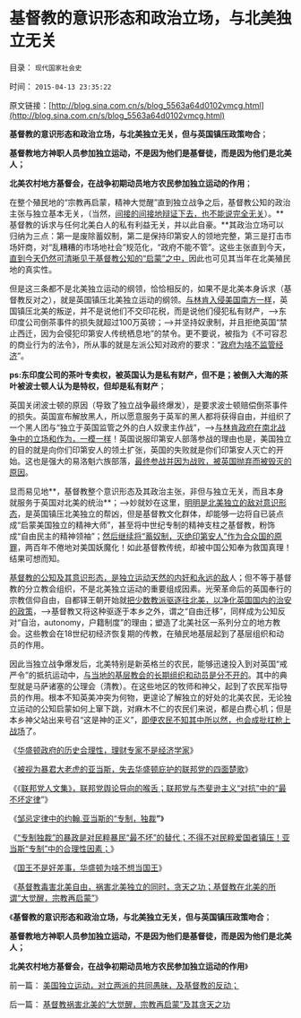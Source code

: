 # 基督教的意识形态和政治立场，与北美独立无关

目录： `现代国家社会史` 

时间： `2015-04-13 23:35:22` 

原文链接：[http://blog.sina.com.cn/s/blog_5563a64d0102vmcg.html](http://blog.sina.com.cn/s/blog_5563a64d0102vmcg.html)

**基督教的意识形态和政治立场，与北美独立无关，但与英国镇压政策吻合**；

**基督教地方神职人员参加独立运动，不是因为他们是基督徒，而是因为他们是北美人；**

**北美农村地方基督会，在战争初期动员地方农民参加独立运动的作用**；

在整个殖民地的“宗教再启蒙，精神大觉醒”直到独立战争之后，基督教公知的政治主张与独立基本无关，（当然，[间接的间接地辩证下去，也不能说完全无关](../../../2010/12/27/路德新教是与马克思主义完全相反.md)）。**基督教的诉求与任何北美白人的私有利益无关，并以此自豪。**其政治立场可以归纳为三点：第一是废除蓄奴制，第二是保持印第安人的领地完整，第三是打击市场奸商，对“乱糟糟的市场地社会”规范化，“政府不能不管”。这些主张直到今天，[直到今天仍然可清晰见于基督教公知的“启蒙”之中，](../../../2013/6/7/茅于轼悖误,英国传统基督教狗屎大餐的梦工场.md)因此也可见其当年在北美殖民地的真实性。

但是这三条都不是北美独立运动的纲领，恰恰相反的，如果不是北美本身诉求（基督教反对之），就是英国镇压北美独立运动的纲领。[与林肯入侵美国南方一样](../../../2011/7/15/让法律死亡的正义；南北战争爆发的时间序列；.md)，英国镇压北美的叛逆，并不是说他们不交印花税，而是说他们侵犯私有财产，——>东印度公司倒茶事件的损失就超过100万英镑；——>并坚持奴隶制，并且拒绝英国“禁止西迁，因为会侵犯印第安人传统栖息地”的禁令。更不要说，被指为《不可容忍的商业行为的法令》，所从事的就是左派公知对政府的要求：“[政府为啥不监管经济](../../../2014/5/29/“国家为什么不管”的合理性和传统的概念模糊.md)”。

**ps:东印度公司的茶叶专卖权，被英国认为是私有财产，但不是；被倒入大海的茶叶被波士顿人认为是特权，但却是私有财产**；

英国关闭波士顿的原因（导致了独立战争最终爆发），是要求波士顿赔偿倒茶事件的损失。英国宣布解放黑人，所以愿意服务于英军的黑人都将获得自由，并组织了一个黑人团与“独立于英国监管之外的白人奴隶主作战”，——>[与林肯政府在南北战争中的立场和作为，一模一样](../../../2013/3/18/独立战争如果是正义的，南北战争就是非正义的.md)！英国说服印第安人部落参战的理由也是，美国独立的目的就是向你们印第安人的领土扩张，英国的失败就是你们印第安人灭亡的开始。这也是强大的易洛魁六族部落，[最终参战并因为战败，被英国抛弃而被毁灭的原因](../../../2009/7/6/印第安传统文化在文明冲突中的节节抵抗中败退.md)。

显而易见地**，基督教整个意识形态及其政治主张，非但与独立无关，而且本身就服务于英国对北美的统治**；——>妙就妙在这里，[明明是北美独立的敌对意识形态](../../../2014/12/10/新自由主义和自由主义，自然法和普通法，互为敌对意识形态.md)，是英国镇压北美独立的帮凶，但是基督教文化群体，却能够一边将自已装点成“启蒙美国独立的精神大师”，甚至将中世纪专制的精神支柱之基督教，粉饰成“自由民主的精神领袖”；[然后继续将“蓄奴制，灭绝印第安人”作为合众国的原罪](../../../2009/7/6/美国残酷屠杀印第安人的历史真相.md)，两百年不倦地对美国妖魔化！如此基督教传统，却被中国公知奉为救国真理！结果可想而知。

[基督教的公知及其意识形态，是独立运动天然的内奸和永远的敌](../../../2011/1/19/“妖魔化美国”有全球“统一战线”.md)人；但不等于基督教的分立教会组织，不是北美独立运动的重要组成因素。光荣革命后的英国奉行的宗教信仰自由，自都铎王朝开始就[把少数教派驱逐往北美，以净化英国国内的治安的政策](../../../2011/8/16/新教“净化社会，驱逐异己”有悠久传统.md)，——>基督教又将这种驱逐于本乡之外，谓之“自由迁移”，同样成为公知反对“自治，autonomy，户籍制度”的理由；塑造了北美社区一系列分立的地方教会。这些教会在18世纪初经济恢复期的传教，在殖民地基层起到了基层组织和动员的作用。

因此当独立战争爆发后，北美特别是新英格兰的农民，能够迅速投入到对英国“戒严令”的抵抗运动中，[与当地的基层教会的长期组织和动员是分不开的](../../../2014/12/23/天主教会的社会角色和欧洲宗教革命的原因.md)。其中的典型就是马萨诸塞的公理会（清教）。在这些地区的牧师和神父，起到了农民军指导员的作用。根本不知英美冲突为何物，更遑论了解独立的好处的北美农民，无论独立运动的公知启蒙如何上窜下跳，对麻木不仁的农民们来说，都是白费心机；但是本乡神父站出来号召“这是神的正义”，[即便农民不知其中所以然，也会成批扛枪上战场](../../../2012/10/5/革命！多少罪恶以自由为名！.md)了。

《[华盛顿政府的历史合理性，理财专家不是经济学家](../../../2015/4/5/华盛顿政府的历史合理性，汉密尔顿不是经济学家；.md)》

《[被视为暴君大老虎的亚当斯，失去华盛顿庇护的联邦党的四面楚歌](../../../2015/4/6/被视为暴君大老虎的亚当斯，失去华盛顿庇护的联邦党的四面楚歌；.md)》

《《[联邦党人文集》，联邦党舆论导向的喉舌；联邦党与杰斐逊主义“对抗”中的“最不坏定律](../../../2015/4/11/《联邦党人文集》，美国的联邦党，联邦主义.md)”》

《[邹忌定律中的约翰.亚当斯的“专制，独裁](../../../2015/4/9/邹忌定律中的约翰.亚当斯的“专制，独裁”.md)**”**》

《[“专制独裁”的暴政是对民粹暴民“最不坏”的替代；不得不对民粹爱国者镇压！亚当斯“专制”中的合理性因素；](../../../2015/4/11/专制独裁的暴政,是对民粹暴民“最不坏”的替代；.md)》

《[国王不是好差事，华盛顿为啥不想当国王](../../../2015/4/11/国王不是好差事，华盛顿干嘛要当国王？.md)》

《[基督教毒害北美自由，祸害北美独立的同时，贪天之功；基督教在北美的所谓“大觉醒，宗教再启蒙”](../../../2015/4/12/基督教祸害北美的“大觉醒，宗教再启蒙”及其贪天之功.md)》

《**基督教的意识形态和政治立场，与北美独立无关，但与英国镇压政策吻合**；

**基督教地方神职人员参加独立运动，不是因为他们是基督徒，而是因为他们是北美人；**

**北美农村地方基督会，在战争初期动员地方农民参加独立运动的作用**》

前一篇： [美国独立运动，对立两派的共同愚昧，及基督教的反动；](../../../2015/4/14/美国独立运动，对立两派的共同愚昧，及基督教的反动；.md)

后一篇： [基督教祸害北美的“大觉醒，宗教再启蒙”及其贪天之功](../../../2015/4/12/基督教祸害北美的“大觉醒，宗教再启蒙”及其贪天之功.md)

